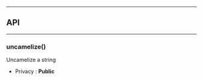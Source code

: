


-----------------------------
## API
-----------------------------

### uncamelize()
Uncamelize a string
- Privacy : **Public**





